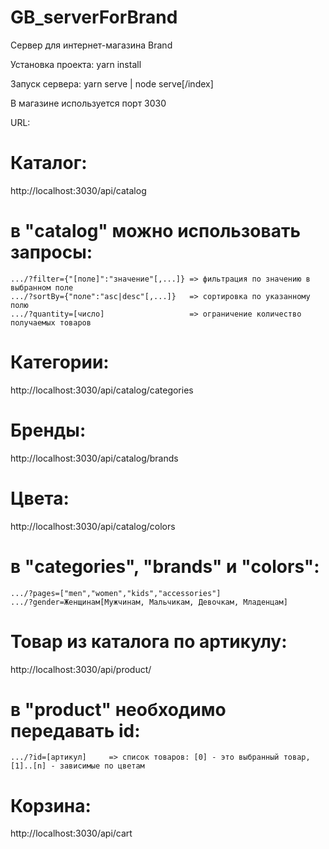 # GB_serverForBrand
Сервер для интернет-магазина Brand

Установка проекта:
yarn install

Запуск сервера:
yarn serve | node serve[/index]

В магазине используется порт 3030

URL:

# Каталог:
http://localhost:3030/api/catalog
#   в "catalog" можно использовать запросы:
    .../?filter={"[поле]":"значение"[,...]} => фильтрация по значению в выбранном поле
    .../?sortBy={"поле":"asc|desc"[,...]}   => сортировка по указанному полю
    .../?quantity=[число]                   => ограничение количество получаемых товаров

# Категории:
http://localhost:3030/api/catalog/categories
# Бренды:
http://localhost:3030/api/catalog/brands
# Цвета:
http://localhost:3030/api/catalog/colors
#   в "categories", "brands" и "colors":
    .../?pages=["men","women","kids","accessories"]
    .../?gender=Женщинам[Мужчинам, Мальчикам, Девочкам, Младенцам]

# Товар из каталога по артикулу:
http://localhost:3030/api/product/
#   в "product" необходимо передавать id:
    .../?id=[артикул]     => список товаров: [0] - это выбранный товар, [1]..[n] - зависимые по цветам

# Корзина:
http://localhost:3030/api/cart
